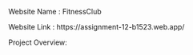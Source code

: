 <p>Website Name  : FitnessClub</p>
<p>Website Link : https://assignment-12-b1523.web.app/</p>
<p>Project Overview:</p>
<p></p>
